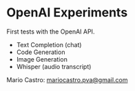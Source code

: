 # OpenAI Experiments

First tests with the OpenAI API.
- Text Completion (chat)
- Code Generation
- Image Generation
- Whisper (audio transcript)

Mario Castro: <mariocastro.pva@gmail.com>